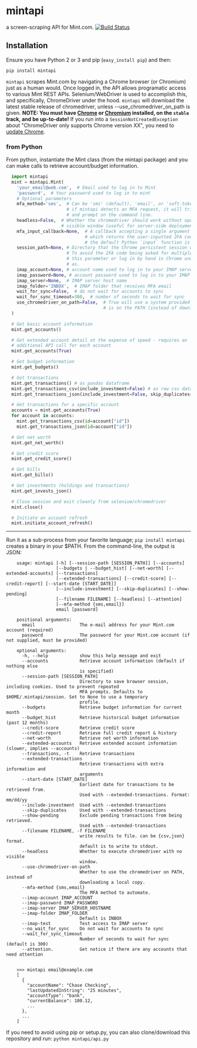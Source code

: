 # mintapi

a screen-scraping API for Mint.com. [![Build Status](https://travis-ci.org/mrooney/mintapi.svg?branch=master)](https://travis-ci.org/mrooney/mintapi)

## Installation
Ensure you have Python 2 or 3 and pip (`easy_install pip`) and then:

```shell
pip install mintapi
```

`mintapi` scrapes Mint.com by navigating a Chrome browser (or Chromium) just as a human would. Once logged in, the API allows programatic access to various Mint REST APIs. Selenium/WebDriver is used to accomplish this, and specifically, ChromeDriver under the hood. `mintapi` will download the latest stable release of chromedriver, unless --use_chromedriver_on_path is given. **NOTE: You must have [Chrome](https://www.google.com/chrome/) or [Chromium](https://www.chromium.org/getting-involved/dev-channel/) installed, on the `stable` track, and be up-to-date!** If you run into a `SessionNotCreatedException` about "ChromeDriver only supports Chrome version XX", you need to [update Chrome](https://support.google.com/chrome/answer/95414).

### from Python

From python, instantiate the Mint class (from the mintapi package) and you can
make calls to retrieve account/budget information.

```python
  import mintapi
  mint = mintapi.Mint(
    'your_email@web.com',  # Email used to log in to Mint
    'password',  # Your password used to log in to mint
    # Optional parameters
    mfa_method='sms',  # Can be 'sms' (default), 'email', or 'soft-token'.
                       # if mintapi detects an MFA request, it will trigger the requested method
                       # and prompt on the command line.
    headless=False,  # Whether the chromedriver should work without opening a
                     # visible window (useful for server-side deployments)
    mfa_input_callback=None,  # A callback accepting a single argument (the prompt)
                              # which returns the user-inputted 2FA code. By default
                              # the default Python `input` function is used.
    session_path=None, # Directory that the Chrome persistent session will be written/read from.
                       # To avoid the 2FA code being asked for multiple times, you can either set
                       # this parameter or log in by hand in Chrome under the same user this runs
                       # as.
    imap_account=None, # account name used to log in to your IMAP server
    imap_password=None, # account password used to log in to your IMAP server
    imap_server=None,  # IMAP server host name
    imap_folder='INBOX',  # IMAP folder that receives MFA email
    wait_for_sync=False,  # do not wait for accounts to sync
    wait_for_sync_timeout=300,  # number of seconds to wait for sync
	use_chromedriver_on_path=False,  # True will use a system provided chromedriver binary that
	                                 # is on the PATH (instead of downloading the latest version)
  )

  # Get basic account information
  mint.get_accounts()

  # Get extended account detail at the expense of speed - requires an
  # additional API call for each account
  mint.get_accounts(True)

  # Get budget information
  mint.get_budgets()

  # Get transactions
  mint.get_transactions() # as pandas dataframe
  mint.get_transactions_csv(include_investment=False) # as raw csv data
  mint.get_transactions_json(include_investment=False, skip_duplicates=False)

  # Get transactions for a specific account
  accounts = mint.get_accounts(True)
  for account in accounts:
    mint.get_transactions_csv(id=account["id"])
    mint.get_transactions_json(id=account["id"])

  # Get net worth
  mint.get_net_worth()

  # Get credit score
  mint.get_credit_score()

  # Get bills
  mint.get_bills()

  # Get investments (holdings and transactions)
  mint.get_invests_json()

  # Close session and exit cleanly from selenium/chromedriver
  mint.close()

  # Initiate an account refresh
  mint.initiate_account_refresh()
```

---
Run it as a sub-process from your favorite language; `pip install mintapi` creates a binary in your $PATH. From the command-line, the output is JSON:

```shell
    usage: mintapi [-h] [--session-path [SESSION_PATH]] [--accounts]
                   [--budgets | --budget_hist] [--net-worth] [--extended-accounts] [--transactions]
                   [--extended-transactions] [--credit-score] [--credit-report] [--start-date [START_DATE]]
                   [--include-investment] [--skip-duplicates] [--show-pending]
                   [--filename FILENAME] [--headless] [--attention]
                   [--mfa-method {sms,email}]
                   email [password]

    positional arguments:
      email                 The e-mail address for your Mint.com account (required)
      password              The password for your Mint.com account (if not supplied, must be provided)

    optional arguments:
      -h, --help            show this help message and exit
      --accounts            Retrieve account information (default if nothing else
                            is specified)
      --session-path [SESSION_PATH]
                            Directory to save browser session, including cookies. Used to prevent repeated
                            MFA prompts. Defaults to $HOME/.mintapi/session. Set to None to use a temporary
                            profile.
      --budgets             Retrieve budget information for current month
      --budget_hist         Retrieve historical budget information (past 12 months)
      --credit-score        Retrieve credit score
      --credit-report       Retrieve full credit report & history
      --net-worth           Retrieve net worth information
      --extended-accounts   Retrieve extended account information (slower, implies --accounts)
      --transactions, -t    Retrieve transactions
      --extended-transactions
                            Retrieve transactions with extra information and
                            arguments
      --start-date [START_DATE]
                            Earliest date for transactions to be retrieved from.
                            Used with --extended-transactions. Format: mm/dd/yy
      --include-investment  Used with --extended-transactions
      --skip-duplicates     Used with --extended-transactions
      --show-pending        Exclude pending transactions from being retrieved.
                            Used with --extended-transactions
      --filename FILENAME, -f FILENAME
                            write results to file. can be {csv,json} format.
                            default is to write to stdout.
      --headless            Whether to execute chromedriver with no visible
                            window.
	  --use-chromedriver-on-path
	  						Whether to use the chromedriver on PATH, instead of
              			  	downloading a local copy.
      --mfa-method {sms,email}
                            The MFA method to automate.
      --imap-account IMAP_ACCOUNT
      --imap-password IMAP_PASSWORD
      --imap-server IMAP_SERVER_HOSTNAME
      --imap-folder IMAP_FOLDER
                            Default is INBOX
      --imap-test           Test access to IMAP server
      --no_wait_for_sync    Do not wait for accounts to sync
      --wait_for_sync_timeout
                            Number of seconds to wait for sync (default is 300)
      --attention.          Get notice if there are any accounts that need attention


    >>> mintapi email@example.com
    [
      {
        "accountName": "Chase Checking",
        "lastUpdatedInString": "25 minutes",
        "accountType": "bank",
        "currentBalance": 100.12,
        ...
      },
      ...
    ]
```

If you need to avoid using pip or setup.py, you can also clone/download
this repository and run: ``python mintapi/api.py``
